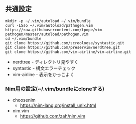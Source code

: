 ## 共通設定
```
mkdir -p ~/.vim/autoload ~/.vim/bundle
curl -LSso ~/.vim/autoload/pathogen.vim https://raw.githubusercontent.com/tpope/vim-pathogen/master/autoload/pathogen.vim
cd ~/.vim/bundle
git clone https://github.com/scrooloose/syntastic.git
git clone https://github.com/preservim/nerdtree.git
git clone https://github.com/vim-airline/vim-airline.git
```

* nerdtree - ディレクトリ見やすく
* syntastic - 構文エラーチェック
* vim-airline - 表示をかっこよく

### Nim用の設定(~/.vim/bundleにcloneする)
* choosenim
  * https://nim-lang.org/install_unix.html
* nim.vim
  * https://github.com/zah/nim.vim

